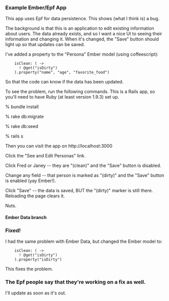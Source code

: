 ### Example Ember/Epf App

This app uses Epf for data persistence.  This shows (what I think is) a bug.

The background is that this is an application to edit existing information about
users.  The data already exists, and so I want a nice UI to seeing their information
and changing it.  When it's changed, the "Save" button should light up so that updates
can be saved.

I've added a property to the "Persona" Ember model (using coffeescript):

        isClean: ( ->
          ! @get("isDirty")
        ).property("name", "age", "favorite_food")

So that the code can know if the data has been updated.

To see the problem, run the following commands.  This is a Rails app, so you'll need to
have Ruby (at least version 1.9.3) set up.

% bundle install

% rake db:migrate

% rake db:seed

% rails s

Then you can visit the app on http://localhost:3000

Click the "See and Edit Personas" link.

Click Fred or Janey -- they are "(clean)" and the "Save" button is disabled.

Change any field -- that person is marked as "(dirty)" and the "Save" button is enabled
(yay Ember!).

Click "Save" -- the data is saved, BUT the "(dirty)" marker is still there.  Reloading
the page clears it.

Nuts.

#### Ember Data branch

### Fixed!

I had the same problem with Ember Data, but changed the Ember model to:

        isClean: ( ->
          ! @get("isDirty")
        ).property("isDirty")

This fixes the problem.

### The Epf people say that they're working on a fix as well.

I'll update as soon as it's out.
